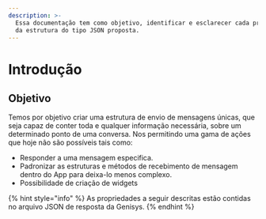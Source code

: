 ```yaml
---
description: >-
  Essa documentação tem como objetivo, identificar e esclarecer cada propriedade
  da estrutura do tipo JSON proposta.
---
```


# Introdução

## Objetivo

Temos por objetivo criar uma estrutura de envio de mensagens únicas, que seja capaz de conter toda e qualquer informação necessária, sobre um determinado ponto de uma conversa. Nos permitindo uma gama de ações que hoje não são possíveis tais como:

* Responder a uma mensagem especifica.
* Padronizar as estruturas e métodos de recebimento de mensagem dentro do App para deixa-lo menos complexo.
* Possibilidade de criação de widgets

{% hint style="info" %}
As propriedades a seguir descritas estão contidas no arquivo JSON de resposta da Genisys.
{% endhint %}



